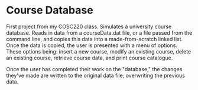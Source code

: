 # Course Database

First project from my COSC220 class. Simulates a university course database. Reads in data from a courseData.dat file, or a file passed from the command line, and copies this data into a made-from-scratch linked list. Once the data is copied, the user is presented with a menu of options. These options being: insert a new course, modify an existing course, delete an existing course, retrieve course data, and print course catalogue. 

Once the user has completed their work on the "database," the changes they've made are written to the original data file; overwriting the previous data.
